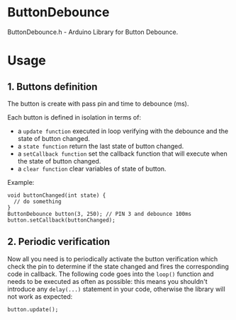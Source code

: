 # ButtonDebounce
 ButtonDebounce.h - Arduino Library for Button Debounce.

 Usage
============

## 1. Buttons definition


The button is create with pass pin and time to debounce (ms).


Each button is defined in isolation in terms of:

* a `update function` executed in loop verifying with the debounce and the state of button changed.
* a `state function` return the last state of button changed.
* a `setCallback function` set the callback function that will execute when the state of button changed.
* a `clear function` clear variables of state of button.

Example:

```
void buttonChanged(int state) {
  // do something
}
ButtonDebounce button(3, 250); // PIN 3 and debounce 100ms
button.setCallback(buttonChanged);
```

## 2. Periodic verification

Now all you need is to periodically activate the button verification which check the pin to determine if the state changed and fires the corresponding code in callback. The following code goes into the `loop()` function and needs to be executed as often as possible: this means you shouldn't introduce any `delay(...)` statement in your code, otherwise the library will not work as expected: 

```
button.update();
```
